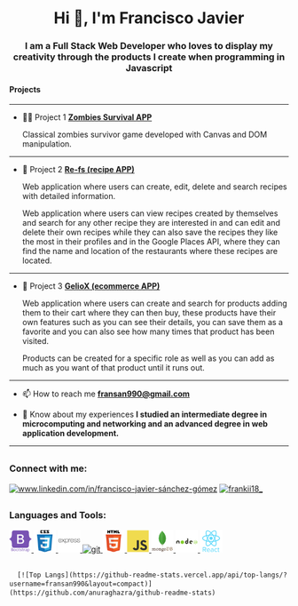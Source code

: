 <h1 align="center">Hi 👋, I'm Francisco Javier</h1>
<h3 align="center">I am a Full Stack Web Developer who loves to display my creativity through the products I create when programming in Javascript</h3>


<h4> Projects </h4>
 <hr>
 
- 🧟‍♂️ Project 1 [**Zombies Survival APP**](https://github.com/fransan990/Project_1_Game)

     <span><p>Classical zombies survivor game developed with Canvas and DOM manipulation. </p><span>
     
 <hr>

- 🥘 Project 2 [**Re-fs (recipe APP)**](https://github.com/fransan990/Proyecto_2)
 
     <span><p>Web application where users can create, edit, delete and search recipes with detailed information.</p><span>
      
     <span><p>Web application where users can view recipes created by themselves and search for any other recipe they are interested in and can edit and delete their own recipes while they can also save the recipes they like the most in their profiles and in the Google Places API, where they can find the name and location of the restaurants where these recipes are located.</p></span>
      
      

 
 <hr>

- 👕 Project 3 [**GelioX (ecommerce APP)**](https://github.com/fransan990/gelioX_Client)
      
      
      
     <span><p>Web application where users can create and search for products adding them to their cart where they can then buy, these products have their own features such as you can see their details, you can save them as a favorite and you can also see how many times that product has been visited. </p></span>

     <span><p>Products can be created for a specific role as well as you can add as much as you want of that product until it runs out. </p></span>



 <hr>
 
- 📫 How to reach me **fransan990@gmail.com**

- 📄 Know about my experiences **I studied an intermediate degree in microcomputing and networking and an advanced degree in web application development.**

 <hr>
 
##
<h3 align="left">Connect with me:</h3>
<p align="left">
<a href="https://www.linkedin.com/in/francisco-javier-s%C3%A1nchez-g%C3%B3mez/" target="blank"><img align="center" src="https://raw.githubusercontent.com/rahuldkjain/github-profile-readme-generator/master/src/images/icons/Social/linked-in-alt.svg" alt="www.linkedin.com/in/francisco-javier-sánchez-gómez" height="30" width="40" /></a>
<a href="https://instagram.com/frankii18_" target="blank"><img align="center" src="https://raw.githubusercontent.com/rahuldkjain/github-profile-readme-generator/master/src/images/icons/Social/instagram.svg" alt="frankii18_" height="30" width="40" /></a>
</p>

##
<h3 align="left">Languages and Tools:</h3>
<p align="left"> <a href="https://getbootstrap.com" target="_blank" rel="noreferrer"> <img src="https://raw.githubusercontent.com/devicons/devicon/master/icons/bootstrap/bootstrap-plain-wordmark.svg" alt="bootstrap" width="40" height="40"/> </a> <a href="https://www.w3schools.com/css/" target="_blank" rel="noreferrer"> <img src="https://raw.githubusercontent.com/devicons/devicon/master/icons/css3/css3-original-wordmark.svg" alt="css3" width="40" height="40"/> </a> <a href="https://expressjs.com" target="_blank" rel="noreferrer"> <img src="https://raw.githubusercontent.com/devicons/devicon/master/icons/express/express-original-wordmark.svg" alt="express" width="40" height="40"/> </a> <a href="https://git-scm.com/" target="_blank" rel="noreferrer"> <img src="https://www.vectorlogo.zone/logos/git-scm/git-scm-icon.svg" alt="git" width="40" height="40"/> </a> <a href="https://www.w3.org/html/" target="_blank" rel="noreferrer"> <img src="https://raw.githubusercontent.com/devicons/devicon/master/icons/html5/html5-original-wordmark.svg" alt="html5" width="40" height="40"/> </a> <a href="https://developer.mozilla.org/en-US/docs/Web/JavaScript" target="_blank" rel="noreferrer"> <img src="https://raw.githubusercontent.com/devicons/devicon/master/icons/javascript/javascript-original.svg" alt="javascript" width="40" height="40"/> </a> <a href="https://www.mongodb.com/" target="_blank" rel="noreferrer"> <img src="https://raw.githubusercontent.com/devicons/devicon/master/icons/mongodb/mongodb-original-wordmark.svg" alt="mongodb" width="40" height="40"/> </a> <a href="https://nodejs.org" target="_blank" rel="noreferrer"> <img src="https://raw.githubusercontent.com/devicons/devicon/master/icons/nodejs/nodejs-original-wordmark.svg" alt="nodejs" width="40" height="40"/> </a> <a href="https://reactjs.org/" target="_blank" rel="noreferrer"> <img src="https://raw.githubusercontent.com/devicons/devicon/master/icons/react/react-original-wordmark.svg" alt="react" width="40" height="40"/> </a> </p>

##
      [![Top Langs](https://github-readme-stats.vercel.app/api/top-langs/?username=fransan990&layout=compact)](https://github.com/anuraghazra/github-readme-stats)
